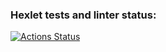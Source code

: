 ### Hexlet tests and linter status:
[![Actions Status](https://github.com/Vlad-or-Miyuki/frontend-project-46/actions/workflows/hexlet-check.yml/badge.svg)](https://github.com/Vlad-or-Miyuki/frontend-project-46/actions)